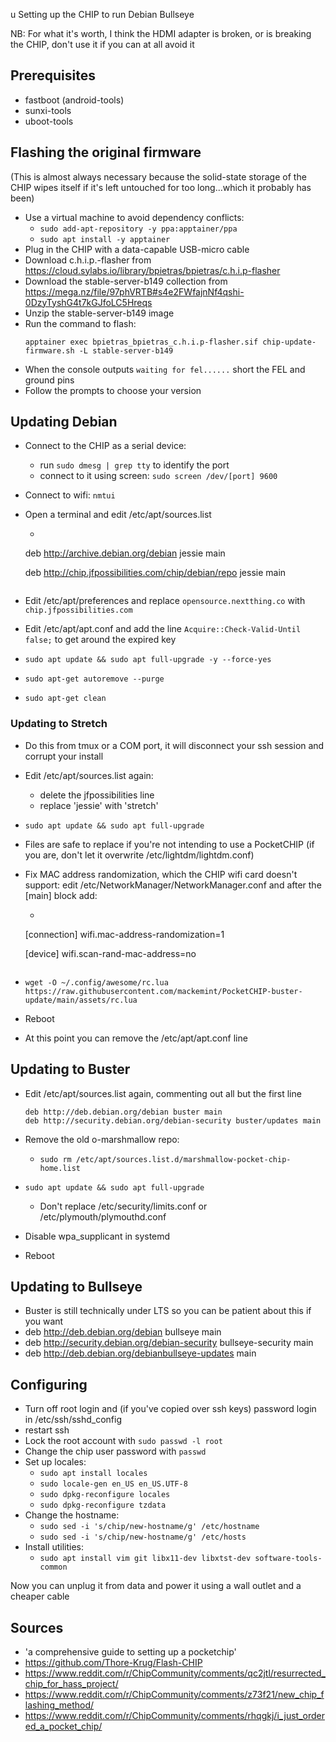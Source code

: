 u Setting up the CHIP to run Debian Bullseye

NB: For what it's worth, I think the HDMI adapter is broken, or is breaking the CHIP, don't use it if you can at all avoid it

## Prerequisites
- fastboot (android-tools)
- sunxi-tools
- uboot-tools

## Flashing the original firmware
(This is almost always necessary because the solid-state storage of the CHIP wipes itself if it's left untouched for too long...which it probably has been)

- Use a virtual machine to avoid dependency conflicts: 
    - `sudo add-apt-repository -y ppa:apptainer/ppa`
    - `sudo apt install -y apptainer`
- Plug in the CHIP with a data-capable USB-micro cable
- Download c.h.i.p.-flasher from https://cloud.sylabs.io/library/bpietras/bpietras/c.h.i.p-flasher
- Download the stable-server-b149 collection from https://mega.nz/file/97phVRTB#s4e2FWfajnNf4qshi-0DzyTyshG4t7kGJfoLC5Hreqs
- Unzip the stable-server-b149 image
- Run the command to flash: 
    ```
    apptainer exec bpietras_bpietras_c.h.i.p-flasher.sif chip-update-firmware.sh -L stable-server-b149
    ```
- When the console outputs `waiting for fel......` short the FEL and ground pins
- Follow the prompts to choose your version


## Updating Debian

- Connect to the CHIP as a serial device: 
    - run `sudo dmesg | grep tty` to identify the port
    - connect to it using screen: `sudo screen /dev/[port] 9600`

- Connect to wifi: `nmtui`
- Open a terminal and edit /etc/apt/sources.list
    - ```
    deb http://archive.debian.org/debian jessie main

    deb http://chip.jfpossibilities.com/chip/debian/repo jessie main
    ```
- Edit /etc/apt/preferences and replace `opensource.nextthing.co` with `chip.jfpossibilities.com`
- Edit /etc/apt/apt.conf and add the line `Acquire::Check-Valid-Until false;` to get around the expired key
- `sudo apt update && sudo apt full-upgrade -y --force-yes`
- `sudo apt-get autoremove --purge`
- `sudo apt-get clean`

### Updating to Stretch

- Do this from tmux or a COM port, it will disconnect your ssh session and corrupt your install
- Edit /etc/apt/sources.list again:
    - delete the jfpossibilities line
    - replace 'jessie' with 'stretch'
- `sudo apt update && sudo apt full-upgrade`
- Files are safe to replace if you're not intending to use a PocketCHIP (if you are, don't let it overwrite /etc/lightdm/lightdm.conf)

- Fix MAC address randomization, which the CHIP wifi card doesn't support: edit /etc/NetworkManager/NetworkManager.conf and after the [main] block add:
    - ```
    [connection]
    wifi.mac-address-randomization=1

    [device]
    wifi.scan-rand-mac-address=no
    ```
- `wget -O ~/.config/awesome/rc.lua https://raw.githubusercontent.com/mackemint/PocketCHIP-buster-update/main/assets/rc.lua`
- Reboot
- At this point you can remove the /etc/apt/apt.conf line

## Updating to Buster

- Edit /etc/apt/sources.list again, commenting out all but the first line
    ```
    deb http://deb.debian.org/debian buster main
    deb http://security.debian.org/debian-security buster/updates main
    ```

- Remove the old o-marshmallow repo:
    - `sudo rm /etc/apt/sources.list.d/marshmallow-pocket-chip-home.list`
- `sudo apt update && sudo apt full-upgrade`
    - Don't replace /etc/security/limits.conf or /etc/plymouth/plymouthd.conf
- Disable wpa_supplicant in systemd
- Reboot

## Updating to Bullseye
- Buster is still technically under LTS so you can be patient about this if you want
- deb http://deb.debian.org/debian bullseye main
- deb http://security.debian.org/debian-security bullseye-security main
- deb http://deb.debian.org/debianbullseye-updates main


## Configuring

- Turn off root login and (if you've copied over ssh keys) password login in /etc/ssh/sshd_config
- restart ssh
- Lock the root account with `sudo passwd -l root` 
- Change the chip user password with `passwd`
- Set up locales:
    - `sudo apt install locales`
    - `sudo locale-gen en_US en_US.UTF-8`
    - `sudo dpkg-reconfigure locales`
    - `sudo dpkg-reconfigure tzdata`
- Change the hostname:
    - `sudo sed -i 's/chip/new-hostname/g' /etc/hostname`
    - `sudo sed -i 's/chip/new-hostname/g' /etc/hosts`
- Install utilities:
    - `sudo apt install vim git libx11-dev libxtst-dev software-tools-common`

Now you can unplug it from data and power it using a wall outlet and a cheaper cable

## Sources
- 'a comprehensive guide to setting up a pocketchip'
- https://github.com/Thore-Krug/Flash-CHIP
- https://www.reddit.com/r/ChipCommunity/comments/qc2jtl/resurrected_chip_for_hass_project/
- https://www.reddit.com/r/ChipCommunity/comments/z73f21/new_chip_flashing_method/
- https://www.reddit.com/r/ChipCommunity/comments/rhqgkj/i_just_ordered_a_pocket_chip/
